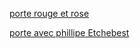 [porte rouge et rose](https://github.com/jackalstv/labyrteam/blob/main/l'appartement_des_enfer_d_outre_mer.md)

[porte avec phillipe Etchebest](https://github.com/jackalstv/labyrteam/blob/main/Cuisine.md)